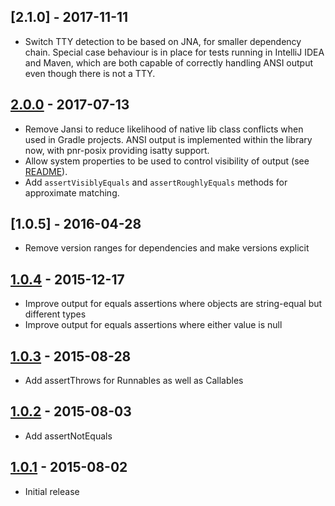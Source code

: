 
## [2.1.0] - 2017-11-11

* Switch TTY detection to be based on JNA, for smaller dependency chain. Special case behaviour is in place for tests running in IntelliJ IDEA and Maven, which are both capable of correctly handling ANSI output even though there is not a TTY.

## [2.0.0] - 2017-07-13

* Remove Jansi to reduce likelihood of native lib class conflicts when used in Gradle projects. ANSI output is implemented within the library now, with pnr-posix providing isatty support.
* Allow system properties to be used to control visibility of output (see [README](README.md)).
* Add `assertVisiblyEquals` and `assertRoughlyEquals` methods for approximate matching.

## [1.0.5] - 2016-04-28

* Remove version ranges for dependencies and make versions explicit

## [1.0.4] - 2015-12-17

* Improve output for equals assertions where objects are string-equal but different types
* Improve output for equals assertions where either value is null

## [1.0.3] - 2015-08-28

* Add assertThrows for Runnables as well as Callables

## [1.0.2] - 2015-08-03

* Add assertNotEquals

## [1.0.1] - 2015-08-02

* Initial release

[2.0.0]: https://github.com/rnorth/visible-assertions/releases/tag/visible-assertions-2.0.0
[1.0.4]: https://github.com/rnorth/visible-assertions/releases/tag/visible-assertions-1.0.4
[1.0.3]: https://github.com/rnorth/visible-assertions/releases/tag/visible-assertions-1.0.3
[1.0.2]: https://github.com/rnorth/visible-assertions/releases/tag/visible-assertions-1.0.2
[1.0.1]: https://github.com/rnorth/visible-assertions/releases/tag/visible-assertions-1.0.1